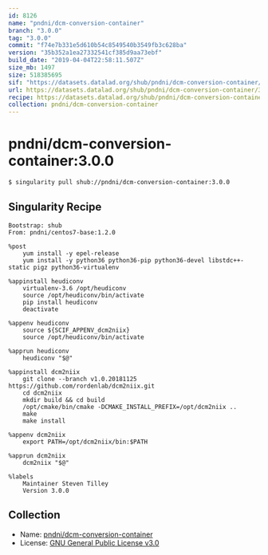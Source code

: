 ```yaml
---
id: 8126
name: "pndni/dcm-conversion-container"
branch: "3.0.0"
tag: "3.0.0"
commit: "f74e7b331e5d610b54c8549540b3549fb3c628ba"
version: "35b352a1ea27332541cf385d9aa73ebf"
build_date: "2019-04-04T22:58:11.507Z"
size_mb: 1497
size: 518385695
sif: "https://datasets.datalad.org/shub/pndni/dcm-conversion-container/3.0.0/2019-04-04-f74e7b33-35b352a1/35b352a1ea27332541cf385d9aa73ebf.simg"
url: https://datasets.datalad.org/shub/pndni/dcm-conversion-container/3.0.0/2019-04-04-f74e7b33-35b352a1/
recipe: https://datasets.datalad.org/shub/pndni/dcm-conversion-container/3.0.0/2019-04-04-f74e7b33-35b352a1/Singularity
collection: pndni/dcm-conversion-container
---
```


# pndni/dcm-conversion-container:3.0.0

```bash
$ singularity pull shub://pndni/dcm-conversion-container:3.0.0
```

## Singularity Recipe

```singularity
Bootstrap: shub
From: pndni/centos7-base:1.2.0

%post
    yum install -y epel-release
    yum install -y python36 python36-pip python36-devel libstdc++-static pigz python36-virtualenv

%appinstall heudiconv
    virtualenv-3.6 /opt/heudiconv
    source /opt/heudiconv/bin/activate
    pip install heudiconv
    deactivate

%appenv heudiconv
    source ${SCIF_APPENV_dcm2niix}
    source /opt/heudiconv/bin/activate

%apprun heudiconv
    heudiconv "$@"

%appinstall dcm2niix
    git clone --branch v1.0.20181125 https://github.com/rordenlab/dcm2niix.git
    cd dcm2niix
    mkdir build && cd build
    /opt/cmake/bin/cmake -DCMAKE_INSTALL_PREFIX=/opt/dcm2niix ..
    make
    make install

%appenv dcm2niix
    export PATH=/opt/dcm2niix/bin:$PATH

%apprun dcm2niix
    dcm2niix "$@"

%labels
    Maintainer Steven Tilley
    Version 3.0.0
```

## Collection

 - Name: [pndni/dcm-conversion-container](https://github.com/pndni/dcm-conversion-container)
 - License: [GNU General Public License v3.0](https://api.github.com/licenses/gpl-3.0)

